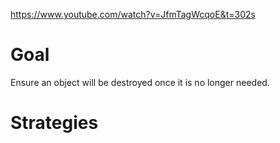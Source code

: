 https://www.youtube.com/watch?v=JfmTagWcqoE&t=302s

# Goal
Ensure an object will be destroyed once it is no longer needed.


# Strategies
